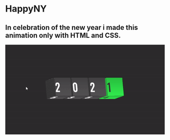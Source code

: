 # HappyNY
## In celebration of the new year i made this animation only with HTML and CSS.
<img src="/images/ex.gif">